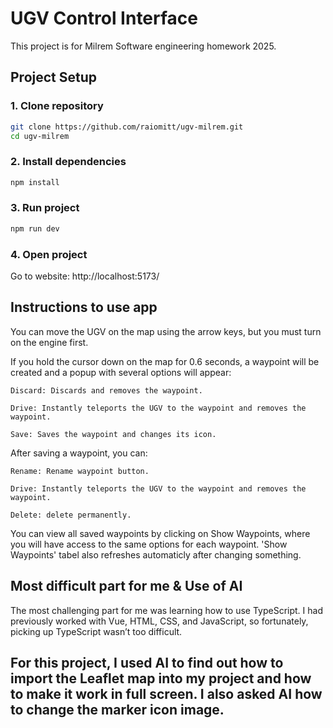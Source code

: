 # UGV Control Interface

This project is for Milrem Software engineering homework 2025.

## Project Setup

### 1. Clone repository

```bash
git clone https://github.com/raiomitt/ugv-milrem.git
cd ugv-milrem
```

### 2. Install dependencies

```sh
npm install
```

### 3. Run project

```sh
npm run dev
```

### 4. Open project

Go to website: http://localhost:5173/

## Instructions to use app

You can move the UGV on the map using the arrow keys, but you must turn on the engine first.

If you hold the cursor down on the map for 0.6 seconds, a waypoint will be created and a popup with several options will appear:

    Discard: Discards and removes the waypoint.

    Drive: Instantly teleports the UGV to the waypoint and removes the waypoint.

    Save: Saves the waypoint and changes its icon.

After saving a waypoint, you can:

    Rename: Rename waypoint button.

    Drive: Instantly teleports the UGV to the waypoint and removes the waypoint.

    Delete: delete permanently.

You can view all saved waypoints by clicking on Show Waypoints, where you will have access to the same options for each waypoint.
'Show Waypoints' tabel also refreshes automaticly after changing something.

## Most difficult part for me & Use of AI

The most challenging part for me was learning how to use TypeScript. I had previously worked with Vue, HTML, CSS, and JavaScript, so fortunately, picking up TypeScript wasn’t too difficult.

For this project, I used AI to find out how to import the Leaflet map into my project and how to make it work in full screen. I also asked AI how to change the marker icon image.
-
